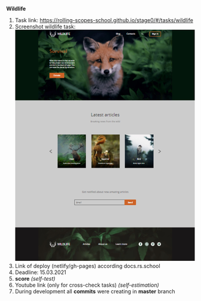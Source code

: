 **Wildlife**

1. Task link: https://rolling-scopes-school.github.io/stage0/#/tasks/wildlife
2. Screenshot wildlife task:
![](assets/images/screeshot.PNG)
3. Link of deploy (netlify/gh-pages) according docs.rs.school
4. Deadline: 15.03.2021
5. **score** *(self-test)*
6. Youtube link (only for cross-check tasks) *(self-estimation)*
7. During development all **commits** were creating in **master** branch